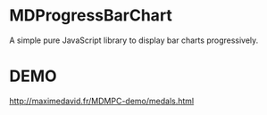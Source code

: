 MDProgressBarChart
==================

A simple pure JavaScript library to display bar charts progressively. 

DEMO
==================

http://maximedavid.fr/MDMPC-demo/medals.html
